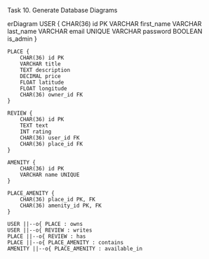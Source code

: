 Task 10. Generate Database Diagrams


erDiagram
    USER {
        CHAR(36) id PK
        VARCHAR first_name
        VARCHAR last_name
        VARCHAR email UNIQUE
        VARCHAR password
        BOOLEAN is_admin
    }

    PLACE {
        CHAR(36) id PK
        VARCHAR title
        TEXT description
        DECIMAL price
        FLOAT latitude
        FLOAT longitude
        CHAR(36) owner_id FK
    }

    REVIEW {
        CHAR(36) id PK
        TEXT text
        INT rating
        CHAR(36) user_id FK
        CHAR(36) place_id FK
    }

    AMENITY {
        CHAR(36) id PK
        VARCHAR name UNIQUE
    }

    PLACE_AMENITY {
        CHAR(36) place_id PK, FK
        CHAR(36) amenity_id PK, FK
    }

    USER ||--o{ PLACE : owns
    USER ||--o{ REVIEW : writes
    PLACE ||--o{ REVIEW : has
    PLACE ||--o{ PLACE_AMENITY : contains
    AMENITY ||--o{ PLACE_AMENITY : available_in
